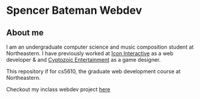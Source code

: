 # Spencer Bateman Webdev

## About me
I am an undergraduate computer science and music composition student at Northeastern.
I have previously worked at [Icon Interactive](http://www.iconinteractive.com/) as a web developer & and [Cyptozoic Entertainment](https://www.cryptozoic.com/) as a game designer.

This repository if for cs5610, the graduate web development course at Northeastern.

Checkout my inclass webdev project [here](https://webdev-bateman-spencer.herokuapp.com/)
